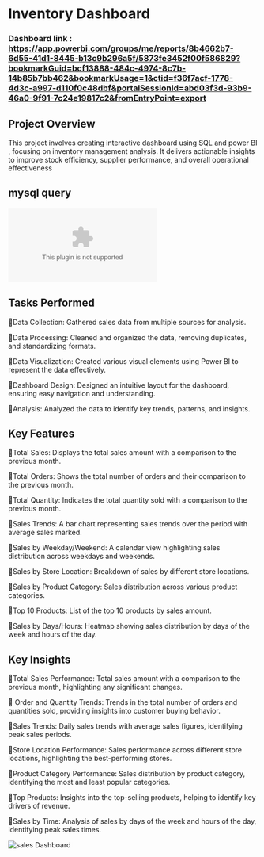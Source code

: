 # Inventory Dashboard 
### Dashboard link : https://app.powerbi.com/groups/me/reports/8b4662b7-6d55-41d1-8445-b13c9b296a5f/5873fe3452f00f586829?bookmarkGuid=bcf13888-484c-4974-8c7b-14b85b7bb462&bookmarkUsage=1&ctid=f36f7acf-1778-4d3c-a997-d110f0c48dbf&portalSessionId=abd03f3d-93b9-46a0-9f91-7c24e19817c2&fromEntryPoint=export

## Project Overview

This project involves creating interactive dashboard  using SQL and power BI , focusing on inventory management analysis. It delivers actionable insights to improve stock efficiency, supplier performance, and overall operational effectiveness

## mysql query
![mysql](https://github.com/Haruharun/sales_Report/blob/67d065fcd3c3836dc5f1f207f407338cc18dcd46/MY%20SQL%20Queries.docx)

## Tasks Performed

 🔺Data Collection: Gathered sales data from multiple sources for analysis.

 🔺Data Processing: Cleaned and organized the data, removing duplicates, and standardizing formats.

 🔺Data Visualization: Created various visual elements using Power BI to represent the data effectively.

 🔺Dashboard Design: Designed an intuitive layout for the dashboard, ensuring easy navigation and understanding.

 🔺Analysis: Analyzed the data to identify key trends, patterns, and insights.

## Key Features


 🔺Total Sales: Displays the total sales amount with a comparison to the previous month.

 🔺Total Orders: Shows the total number of orders and their comparison to the previous month.

 🔺Total Quantity: Indicates the total quantity sold with a comparison to the previous month.

 🔺Sales Trends: A bar chart representing sales trends over the period with average sales marked.

 🔺Sales by Weekday/Weekend: A calendar view highlighting sales distribution across weekdays and weekends.

 🔺Sales by Store Location: Breakdown of sales by different store locations.

 🔺Sales by Product Category: Sales distribution across various product categories.

 🔺Top 10 Products: List of the top 10 products by sales amount.

 🔺Sales by Days/Hours: Heatmap showing sales distribution by days of the week and hours of the day.

## Key Insights


 🔺Total Sales Performance: Total sales amount with a comparison to the previous month, highlighting any significant changes.

 🔺 Order and Quantity Trends: Trends in the total number of orders and quantities sold, providing insights into customer buying behavior.

 🔺Sales Trends: Daily sales trends with average sales figures, identifying peak sales periods.

 🔺Store Location Performance: Sales performance across different store locations, highlighting the best-performing stores.

 🔺Product Category Performance: Sales distribution by product category, identifying the most and least popular categories.

 🔺Top Products: Insights into the top-selling products, helping to identify key drivers of revenue.

 🔺Sales by Time: Analysis of sales by days of the week and hours of the day, identifying peak sales times.

![sales Dashboard](https://github.com/Haruharun/sales_Report/blob/d6fec5868d714301fed05a577d9a18a3eadaf5bd/Screenshot%202025-03-08%20133125.png)

